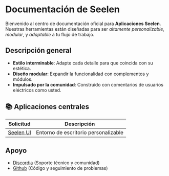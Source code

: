 # **Documentación de Seelen**

Bienvenido al centro de documentación oficial para **Aplicaciones Seelen**.\
Nuestras herramientas están diseñadas para ser *altamente personalizable*, *modular*, y *adaptable*
a tu flujo de trabajo.

## Descripción general

* **Estilo interminable**: Adapte cada detalle para que coincida con su estética.
* **Diseño modular**: Expandir la funcionalidad con complementos y módulos.
* **Impulsado por la comunidad**: Construido con comentarios de usuarios eléctricos como usted.

## **📚 Aplicaciones centrales**

| Solicitud                    | Descripción                          |
| ---------------------------- | ------------------------------------ |
| [Seelen UI](/apps/seelen-ui) | Entorno de escritorio personalizable |

## Apoyo

* [Discordia](https://discord.gg/ABfASx5ZAJ) (Soporte técnico y comunidad)
* [Github](https://github.com/Seelen-Inc) (Código y seguimiento de problemas)
